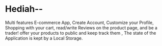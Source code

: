 # Hediah--
Multi features E-commerce App, Create Account, Customize your Profile, Shopping with your cart, read/write Reviews on the product page, and be a trader! offer your products to public and keep track them , The state of the Application is kept by a Local Storage.
